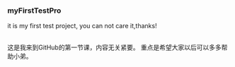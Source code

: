 ### myFirstTestPro
it is my first test project, you can not care it,thanks!
##
这是我来到GitHub的第一节课，内容无关紧要。
重点是希望大家以后可以多多帮助小弟。
